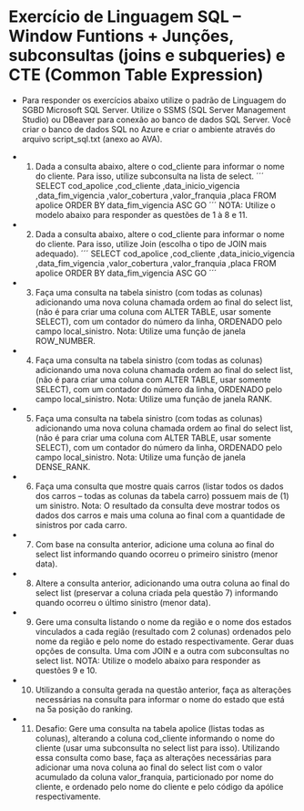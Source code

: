 # Exercício de Linguagem SQL – Window Funtions + Junções, subconsultas (joins e subqueries) e CTE (Common Table Expression)

- Para responder os exercícios abaixo utilize o padrão de Linguagem do SGBD Microsoft SQL Server. Utilize o SSMS (SQL Server Management Studio) ou DBeaver para conexão ao banco de dados SQL Server. Você criar o banco de dados SQL no Azure e criar o ambiente através do arquivo script_sql.txt (anexo ao AVA).

- 1. Dada a consulta abaixo, altere o cod_cliente para informar o nome do cliente. Para isso, utilize subconsulta na lista de select.
´´´
SELECT cod_apolice
 ,cod_cliente
 ,data_inicio_vigencia
 ,data_fim_vigencia
 ,valor_cobertura
 ,valor_franquia
 ,placa
 FROM apolice
ORDER BY data_fim_vigencia ASC
GO
´´´
NOTA: Utilize o modelo abaixo para responder as questões de 1 à 8 e 11.
- 2. Dada a consulta abaixo, altere o cod_cliente para informar o nome do cliente. Para isso, utilize Join (escolha o tipo de JOIN mais adequado).
´´´
SELECT cod_apolice
 ,cod_cliente
 ,data_inicio_vigencia
 ,data_fim_vigencia
 ,valor_cobertura
 ,valor_franquia
 ,placa
 FROM apolice
ORDER BY data_fim_vigencia ASC
GO
´´´
- 3. Faça uma consulta na tabela sinistro (com todas as colunas) adicionando uma nova coluna chamada ordem ao final do select list, (não é para criar uma coluna com ALTER TABLE, usar somente SELECT), com um contador do número da linha, ORDENADO pelo campo local_sinistro. Nota: Utilize uma função de janela ROW_NUMBER.
- 4. Faça uma consulta na tabela sinistro (com todas as colunas) adicionando uma nova coluna chamada ordem ao final do select list, (não é para criar uma coluna com ALTER TABLE, usar somente SELECT), com um contador do número da linha, ORDENADO pelo campo local_sinistro. Nota: Utilize uma função de janela RANK.
- 5. Faça uma consulta na tabela sinistro (com todas as colunas) adicionando uma nova coluna chamada ordem ao final do select list, (não é para criar uma coluna com ALTER TABLE, usar somente SELECT), com um contador do número da linha, ORDENADO pelo campo local_sinistro. Nota: Utilize uma função de janela DENSE_RANK.
- 6. Faça uma consulta que mostre quais carros (listar todos os dados dos carros – todas as colunas da tabela carro) possuem mais de (1) um sinistro. Nota: O resultado da consulta deve mostrar todos os dados dos carros e mais uma coluna ao final com a quantidade de sinistros por cada carro.
- 7. Com base na consulta anterior, adicione uma coluna ao final do select list informando quando ocorreu o primeiro sinistro (menor data).
- 8. Altere a consulta anterior, adicionando uma outra coluna ao final do select list (preservar a coluna criada pela questão 7) informando quando ocorreu o último sinistro (menor data).
- 9. Gere uma consulta listando o nome da região e o nome dos estados vinculados a cada região (resultado com 2 colunas) ordenados pelo nome da região e pelo nome do estado respectivamente. Gerar duas opções de consulta. Uma com JOIN e a outra com subconsultas no select list. NOTA: Utilize o modelo abaixo para responder as questões 9 e 10.
- 10. Utilizando a consulta gerada na questão anterior, faça as alterações necessárias na consulta para informar o nome do estado que está na 5a posição do ranking.
- 11. Desafio: Gere uma consulta na tabela apolice (listas todas as colunas), alterando a coluna cod_cliente informando o nome do cliente (usar uma subconsulta no select list para isso). Utilizando essa consulta como base, faça as alterações necessárias para adicionar uma nova coluna ao final do select list com o valor acumulado da coluna valor_franquia, particionado por nome do cliente, e ordenado pelo nome do cliente e pelo código da apólice respectivamente.
